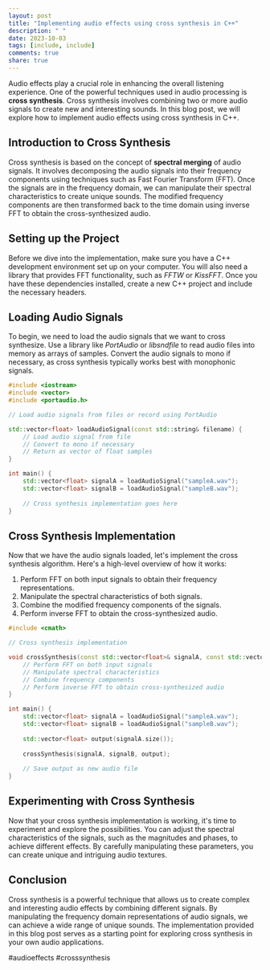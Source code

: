 ```yaml
---
layout: post
title: "Implementing audio effects using cross synthesis in C++"
description: " "
date: 2023-10-03
tags: [include, include]
comments: true
share: true
---
```


Audio effects play a crucial role in enhancing the overall listening experience. One of the powerful techniques used in audio processing is **cross synthesis**. Cross synthesis involves combining two or more audio signals to create new and interesting sounds. In this blog post, we will explore how to implement audio effects using cross synthesis in C++.

## Introduction to Cross Synthesis

Cross synthesis is based on the concept of **spectral merging** of audio signals. It involves decomposing the audio signals into their frequency components using techniques such as Fast Fourier Transform (FFT). Once the signals are in the frequency domain, we can manipulate their spectral characteristics to create unique sounds. The modified frequency components are then transformed back to the time domain using inverse FFT to obtain the cross-synthesized audio.

## Setting up the Project

Before we dive into the implementation, make sure you have a C++ development environment set up on your computer. You will also need a library that provides FFT functionality, such as *FFTW* or *KissFFT*. Once you have these dependencies installed, create a new C++ project and include the necessary headers.

## Loading Audio Signals

To begin, we need to load the audio signals that we want to cross synthesize. Use a library like *PortAudio* or *libsndfile* to read audio files into memory as arrays of samples. Convert the audio signals to mono if necessary, as cross synthesis typically works best with monophonic signals.

```cpp
#include <iostream>
#include <vector>
#include <portaudio.h>

// Load audio signals from files or record using PortAudio

std::vector<float> loadAudioSignal(const std::string& filename) {
    // Load audio signal from file
    // Convert to mono if necessary
    // Return as vector of float samples
}

int main() {
    std::vector<float> signalA = loadAudioSignal("sampleA.wav");
    std::vector<float> signalB = loadAudioSignal("sampleB.wav");
    
    // Cross synthesis implementation goes here
}
```

## Cross Synthesis Implementation

Now that we have the audio signals loaded, let's implement the cross synthesis algorithm. Here's a high-level overview of how it works:

1. Perform FFT on both input signals to obtain their frequency representations.
2. Manipulate the spectral characteristics of both signals.
3. Combine the modified frequency components of the signals.
4. Perform inverse FFT to obtain the cross-synthesized audio.

```cpp
#include <cmath>

// Cross synthesis implementation

void crossSynthesis(const std::vector<float>& signalA, const std::vector<float>& signalB, std::vector<float>& output) {
    // Perform FFT on both input signals
    // Manipulate spectral characteristics
    // Combine frequency components
    // Perform inverse FFT to obtain cross-synthesized audio
}

int main() {
    std::vector<float> signalA = loadAudioSignal("sampleA.wav");
    std::vector<float> signalB = loadAudioSignal("sampleB.wav");
    
    std::vector<float> output(signalA.size());
    
    crossSynthesis(signalA, signalB, output);
    
    // Save output as new audio file
}
```

## Experimenting with Cross Synthesis

Now that your cross synthesis implementation is working, it's time to experiment and explore the possibilities. You can adjust the spectral characteristics of the signals, such as the magnitudes and phases, to achieve different effects. By carefully manipulating these parameters, you can create unique and intriguing audio textures.

## Conclusion

Cross synthesis is a powerful technique that allows us to create complex and interesting audio effects by combining different signals. By manipulating the frequency domain representations of audio signals, we can achieve a wide range of unique sounds. The implementation provided in this blog post serves as a starting point for exploring cross synthesis in your own audio applications.

#audioeffects #crosssynthesis